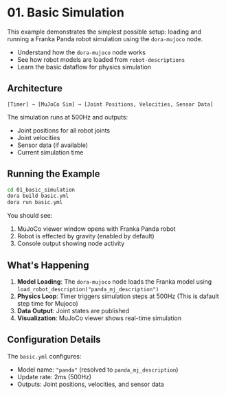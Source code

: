 # 01. Basic Simulation

This example demonstrates the simplest possible setup: loading and running a Franka Panda robot simulation using the `dora-mujoco` node.

- Understand how the `dora-mujoco` node works
- See how robot models are loaded from `robot-descriptions`
- Learn the basic dataflow for physics simulation

## Architecture

```
[Timer] → [MuJoCo Sim] → [Joint Positions, Velocities, Sensor Data]
```

The simulation runs at 500Hz and outputs:
- Joint positions for all robot joints
- Joint velocities 
- Sensor data (if available)
- Current simulation time

## Running the Example

```bash
cd 01_basic_simulation
dora build basic.yml
dora run basic.yml
```

You should see:
1. MuJoCo viewer window opens with Franka Panda robot
2. Robot is effected by gravity (enabled by default)
3. Console output showing node activity

## What's Happening

1. **Model Loading**: The `dora-mujoco` node loads the Franka model using `load_robot_description("panda_mj_description")`
2. **Physics Loop**: Timer triggers simulation steps at 500Hz (This is dafault step time for Mujoco)
3. **Data Output**: Joint states are published 
4. **Visualization**: MuJoCo viewer shows real-time simulation

## Configuration Details

The `basic.yml` configures:
- Model name: `"panda"` (resolved to `panda_mj_description`)
- Update rate: 2ms (500Hz)
- Outputs: Joint positions, velocities, and sensor data